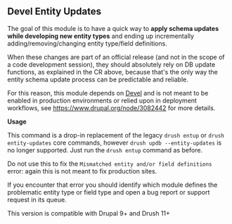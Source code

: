 Devel Entity Updates
--------------------

The goal of this module is to have a quick way to **apply schema updates while
developing new entity types** and ending up incrementally
adding/removing/changing entity type/field definitions.

When these changes are part of an official release (and not in the scope of a
code development session), they should absolutely rely on DB update functions,
as explained in the CR above, because that's the only way the entity schema
update process can be predictable and reliable.

For this reason, this module depends on [Devel](https://www.drupal.org/project/devel)
and is not meant to be enabled in production environments or relied upon in
deployment workflows, see https://www.drupal.org/node/3082442 for more details.


**Usage**

This command is a drop-in replacement of the legacy `drush entup` or
`drush entity-updates` core commands, however `drush updb --entity-updates` is
no longer supported. Just run the `drush entup` command as before.

Do not use this to fix the `Mismatched entity and/or field definitions` error:
again this is not meant to fix production sites.

If you encounter that error you should identify which module defines the
problematic entity type or field type and open a bug report or support request
in its queue.

This version is compatible with Drupal 9+ and Drush 11+
